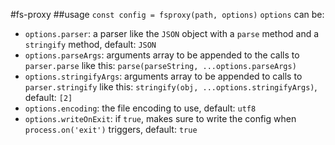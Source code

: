 #fs-proxy
##usage
`const config = fsproxy(path, options)`
`options` can be:
- `options.parser`: a parser like the `JSON` object with a `parse` method and a `stringify` method, default: `JSON`
- `options.parseArgs`: arguments array to be appended to the calls to `parser.parse` like this: `parse(parseString, ...options.parseArgs)`
- `options.stringifyArgs`: arguments array to be appended to calls to `parser.stringify` like this: `stringify(obj, ...options.stringifyArgs)`, default: `[2]`
- `options.encoding`: the file encoding to use, default: `utf8`
- `options.writeOnExit`: if `true`, makes sure to write the config when `process.on('exit')` triggers, default: `true`

